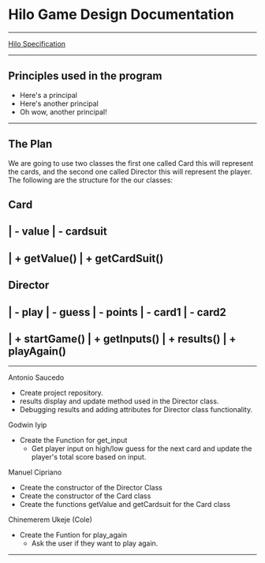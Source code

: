 # Hilo Game Design Documentation

---

[Hilo Specification](https://byui-cse.github.io/cse210-course-competency/abstraction/materials/hilo-specification.html)

---

## Principles used in the program

- Here's a principal
- Here's another principal
- Oh wow, another principal!
<!--To add a principal, start the sentence off with a * and a space followed by your sentence-->

---

## The Plan

We are going to use two classes the first one called Card this will represent the cards, and the second one called Director this will represent the player. The following are the structure for the our classes:

Card
---------------------------
| - value
| - cardsuit
---------------------------
| + getValue()
| + getCardSuit()
---------------------------

Director
---------------------------
| - play
| - guess
| - points
| - card1
| - card2
----------------------------
| + startGame()
| + getInputs()
| + results()
| + playAgain()
----------------------------

---

Antonio Saucedo

- Create project repository.
- results display and update method used in the Director class.
- Debugging results and adding attributes for Director class functionality.

Godwin Iyip

- Create the Function for get_input
   - Get player input on high/low guess for the next card and update the player's total score based on input.

Manuel Cipriano

- Create the constructor of the Director Class
- Create the constructor of the Card class
- Create the functions getValue and getCardsuit for the Card class

Chinemerem Ukeje (Cole)

- Create the Funtion for play_again
    - Ask the user if they want to play again.

---

